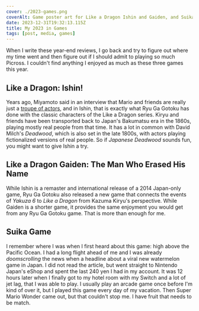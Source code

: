 ```yaml
---
cover: ./2023-games.png
coverAlt: Game poster art for Like a Dragon Ishin and Gaiden, and Suika Game
date: 2023-12-31T19:32:13.115Z
title: My 2023 in Games
tags: [post, media, games]
---
```


When I write these year-end reviews, I go back and try to figure out where my time went and then figure out if I should admit to playing so much Picross. I couldn't find anything I enjoyed as much as these three games this year.


## Like a Dragon: Ishin!

Years ago, Miyamoto said in an interview that Mario and friends are really just a [troupe of actors](https://www.polygon.com/gaming/2012/9/25/3407672/miyamoto-the-mario-cast-is-a-troupe-of-actors-and-bowsers-kids-are), and in Ishin, that is exactly what Ryu Ga Gotoku has done with the classic characters of the Like a Dragon series. Kiryu and friends have been transported back to Japan's Bakumatsu era in the 1860s, playing mostly real people from that time. It has a lot in common with David Milch's _Deadwood_, which is also set in the late 1800s, with actors playing fictionalized versions of real people. So if _Japanese Deadwood_ sounds fun, you might want to give Ishin a try.


## Like a Dragon Gaiden: The Man Who Erased His Name

While Ishin is a remaster and international release of a 2014 Japan-only game, Ryu Ga Gotoku also released a new game that connects the events of _Yakuza 6_ to _Like a Dragon_ from Kazuma Kiryu's perspective. While Gaiden is a shorter game, it provides the same enjoyment you would get from any Ryu Ga Gotoku game. That is more than enough for me.


## Suika Game

I remember where I was when I first heard about this game: high above the Pacific Ocean. I had a long flight ahead of me and I was already _doomscrolling_ the news when a headline about a viral new watermelon game in Japan. I did not read the article, but went straight to Nintendo Japan's eShop and spent the last 240 yen I had in my account. It was 12 hours later when I finally got to my hotel room with my Switch and a lot of jet lag, that I was able to play. I usually play an arcade game once before I'm kind of over it, but I played this game every day of my vacation. Then Super Mario Wonder came out, but that couldn't stop me. I have fruit that needs to be match.
